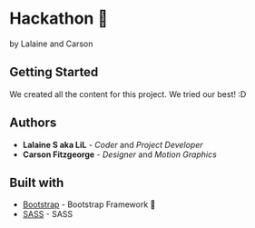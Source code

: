 # Hackathon 🔐
by Lalaine and Carson

## Getting Started
We created all the content for this project.
We tried our best! :D

## Authors
* **Lalaine S aka LiL** - *Coder* and *Project Developer*
* **Carson Fitzgeorge** - *Designer* and *Motion Graphics*

## Built with
* [Bootstrap](https://getbootstrap.com/) - Bootstrap Framework 🥾
* [SASS](https://sass-lang.com/) - SASS

